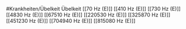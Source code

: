 #Krankheiten/Übelkeit
Übelkeit
[[70 Hz (E)]]
[[410 Hz (E)]]
[[730 Hz (E)]]
[[4830 Hz (E)]]
[[67510 Hz (E)]]
[[220530 Hz (E)]]
[[325870 Hz (E)]]
[[451230 Hz (E)]]
[[704940 Hz (E)]]
[[815080 Hz (E)]]
